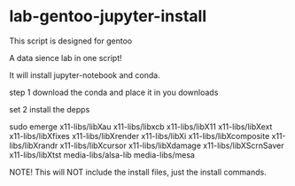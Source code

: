 # lab-gentoo-jupyter-install
This script is designed for gentoo


A data sience lab in one script!

It will install jupyter-notebook and conda.

step 1 download the conda and place it in you downloads

set 2 install the depps


sudo emerge x11-libs/libXau x11-libs/libxcb x11-libs/libX11 x11-libs/libXext x11-libs/libXfixes x11-libs/libXrender x11-libs/libXi x11-libs/libXcomposite x11-libs/libXrandr x11-libs/libXcursor x11-libs/libXdamage x11-libs/libXScrnSaver x11-libs/libXtst media-libs/alsa-lib media-libs/mesa




NOTE! This will NOT include the install files, just the install commands. 
